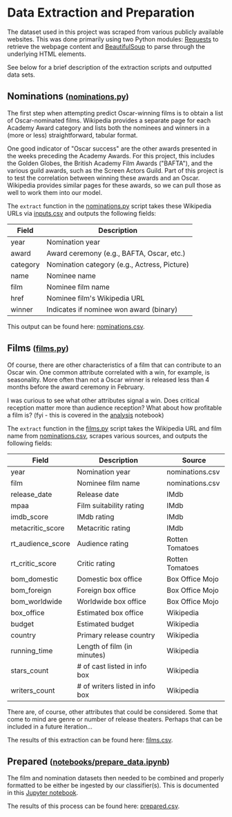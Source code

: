 # Data Extraction and Preparation

The dataset used in this project was scraped from various publicly available websites. This was done primarily using two Python modules: [Requests](http://docs.python-requests.org/en/master/) to retrieve the webpage content and [BeautifulSoup](https://www.crummy.com/software/BeautifulSoup/bs4/doc/) to parse through the underlying HTML elements.

See below for a brief description of the extraction scripts and outputted data sets.

## Nominations <small> ([nominations.py](https://github.com/scruwys/and-the-award-goes-to/blob/master/extract/films.py))</small>
The first step when attempting predict Oscar-winning films is to obtain a list of Oscar-nominated films. Wikipedia provides a separate page for each Academy Award category and lists both the nominees and winners in a (more or less) straightforward, tabular format. 

One good indicator of "Oscar success" are the other awards presented in the weeks preceding the Academy Awards. For this project, this includes the Golden Globes, the British Academy Film Awards ("BAFTA"), and the various guild awards, such as the Screen Actors Guild. Part of this project is to test the correlation between winning these awards and an Oscar. Wikipedia provides similar pages for these awards, so we can pull those as well to work them into our model.

The `extract` function in the [nominations.py](https://github.com/scruwys/and-the-award-goes-to/blob/master/extract/nominations.py) script takes these Wikipedia URLs via [inputs.csv](https://github.com/scruwys/and-the-award-goes-to/blob/master/data/inputs.csv) and outputs the following fields:

| Field    | Description          
| -------- |-------------------
| year	   | Nomination year
| award    | Award ceremony (e.g., BAFTA, Oscar, etc.)
| category | Nomination category (e.g., Actress, Picture)
| name | Nominee name
| film | Nominee film name
| href | Nominee film's Wikipedia URL
| winner | Indicates if nominee won award (binary)

This output can be found here: [nominations.csv](https://github.com/scruwys/and-the-award-goes-to/blob/master/data/nominations.csv).

## Films <small> ([films.py](https://github.com/scruwys/and-the-award-goes-to/blob/master/extract/films.py))</small>

Of course, there are other characteristics of a film that can contribute to an Oscar win. One common attribute correlated with a win, for example, is seasonality. More often than not a Oscar winner is released less than 4 months before the award ceremony in February.

I was curious to see what other attributes signal a win. Does critical reception matter more than audience reception? What about how profitable a film is? (fyi - this is covered in the [analysis](https://github.com/scruwys/and-the-award-goes-to/blob/master/notebooks/analysis.ipynb) notebook)
 
The `extract` function in the [films.py](https://github.com/scruwys/and-the-award-goes-to/blob/master/extract/films.py) script takes the Wikipedia URL and film name from [nominations.csv](https://github.com/scruwys/and-the-award-goes-to/blob/master/data/nominations.csv), scrapes various sources, and outputs the following fields:

| Field    | Description       | Source   |   
| -------- |-------------------|----------|
| year | Nomination year | nominations.csv |
| film | Nominee film name | nominations.csv |
| release_date | Release date | IMdb |
| mpaa | Film suitability rating | IMdb |
| imdb_score | IMdb rating | IMdb |
| metacritic_score | Metacritic rating | IMdb |
| rt_audience_score | Audience rating | Rotten Tomatoes |
| rt_critic_score | Critic rating | Rotten Tomatoes |
| bom_domestic | Domestic box office | Box Office Mojo |
| bom_foreign | Foreign box office | Box Office Mojo |
| bom_worldwide | Worldwide box office | Box Office Mojo |
| box_office | Estimated box office | Wikipedia |
| budget | Estimated budget | Wikipedia |
| country | Primary release country | Wikipedia |
| running_time | Length of film (in minutes) | Wikipedia
| stars_count | \# of cast listed in info box | Wikipedia
| writers_count | \# of writers listed in info box | Wikipedia

There are, of course, other attributes that could be considered. Some that come to mind are genre or number of release theaters. Perhaps that can be included in a future iteration...

The results of this extraction can be found here: [films.csv](https://github.com/scruwys/and-the-award-goes-to/blob/master/data/films.csv).

## Prepared <small> ([notebooks/prepare_data.ipynb](https://github.com/scruwys/and-the-award-goes-to/blob/master/notebooks/prepare_data.ipynb))</small>

The film and nomination datasets then needed to be combined and properly formatted to be either be ingested by our classifier(s). This is documented in this [Jupyter notebook](https://github.com/scruwys/and-the-award-goes-to/blob/master/notebooks/prepare_data.ipynb).

The results of this process can be found here: [prepared.csv](https://github.com/scruwys/and-the-award-goes-to/blob/master/data/prepared.csv).